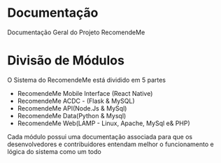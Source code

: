 # Documentação 
Documentação Geral do Projeto RecomendeMe 

# Divisão de Módulos

O Sistema do RecomendeMe está dividido em 5 partes

- RecomendeMe Mobile Interface (React Native)
- RecomendeMe ACDC - (Flask  & MySQL)
- RecomendeMe API(Node.Js & MySql)
- RecomendeMe Data(Python & Mysql)
- RecomendeMe Web(LAMP - Linux, Apache, MySql e& PHP)

Cada módulo possui uma documentação associada para que os desenvolvedores e contribuidores entendam melhor o funcionamento e lógica do sistema como um todo 
